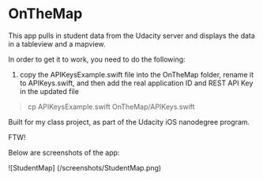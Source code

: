 # OnTheMap

This app pulls in student data from the Udacity server and displays the data in a tableview and a mapview.

In order to get it to work, you need to do the following:

1. copy the APIKeysExample.swift file into the OnTheMap folder, rename it to APIKeys.swift, and then add the real application ID and REST API Key in the updated file

> cp APIKeysExample.swift OnTheMap/APIKeys.swift

Built for my class project, as part of the Udacity iOS nanodegree program.

FTW!

Below are screenshots of the app:

![StudentMap] (/screenshots/StudentMap.png)
